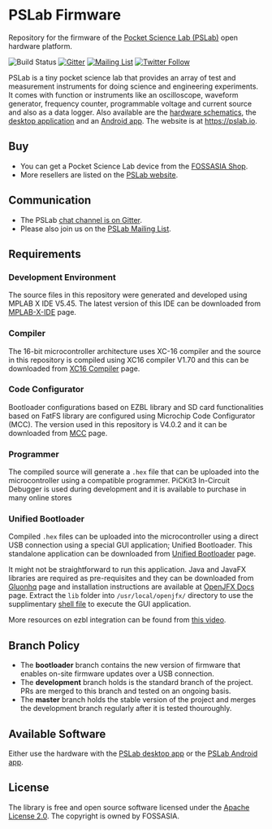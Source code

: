 # PSLab Firmware

Repository for the firmware of the [Pocket Science Lab (PSLab)](https://pslab.io) open hardware platform.

![Build Status](https://github.com/fossasia/pslab-firmware/actions/workflows/main-builder.yml/badge.svg)
[![Gitter](https://badges.gitter.im/fossasia/pslab.svg)](https://gitter.im/fossasia/pslab?utm_source=badge&utm_medium=badge&utm_campaign=pr-badge)
[![Mailing List](https://img.shields.io/badge/Mailing%20List-FOSSASIA-blue.svg)](https://groups.google.com/forum/#!forum/pslab-fossasia)
[![Twitter Follow](https://img.shields.io/twitter/follow/pslabio.svg?style=social&label=Follow&maxAge=2592000?style=flat-square)](https://twitter.com/pslabio)

PSLab is a tiny pocket science lab that provides an array of test and measurement instruments for doing science and engineering experiments. It comes with function or instruments like an oscilloscope, waveform generator, frequency counter, programmable voltage and current source and also as a data logger. Also available are the [hardware schematics](https://github.com/fossasia/pslab-hardware/), the [desktop application](https://github.com/fossasia/pslab-desktop) and an [Android app](https://github.com/fossasia/pslab-android). The website is at https://pslab.io.

## Buy

* You can get a Pocket Science Lab device from the [FOSSASIA Shop](https://fossasia.com).
* More resellers are listed on the [PSLab website](https://pslab.io/shop/).

## Communication

* The PSLab [chat channel is on Gitter](https://gitter.im/fossasia/pslab).
* Please also join us on the [PSLab Mailing List](https://groups.google.com/forum/#!forum/pslab-fossasia).

## Requirements 

### Development Environment
The source files in this repository were generated and developed using MPLAB X IDE V5.45. The latest version of this IDE can be downloaded from [MPLAB-X-IDE](https://www.microchip.com/en-us/development-tools-tools-and-software/mplab-x-ide#tabs) page.

### Compiler
The 16-bit microcontroller architecture uses XC-16 compiler and the source in this repository is compiled using XC16 compiler V1.70 and this can be downloaded from [XC16 Compiler](https://www.microchip.com/en-us/development-tools-tools-and-software/mplab-xc-compilers#Downloads) page.

### Code Configurator
Bootloader configurations based on EZBL library and SD card functionalities based on FatFS library are configured using Microchip Code Configurator (MCC). The version used in this repository is V4.0.2 and it can be downloaded from [MCC](https://www.microchip.com/en-us/development-tools-tools-and-software/embedded-software-center/mplab-code-configurator#Downloads) page.

### Programmer
The compiled source will generate a `.hex` file that can be uploaded into the microcontroller using a compatible programmer. PiCKit3 In-Circuit Debugger is used during development and it is available to purchase in many online stores

### Unified Bootloader
Compiled `.hex` files can be uploaded into the microcontroller using a direct USB connection using a special GUI application; Unified Bootloader. This standalone application can be downloaded from [Unified Bootloader](https://www.microchip.com/SWLibraryWeb/product.aspx?product=16-bit-Bootloader) page.

It might not be straightforward to run this application. Java and JavaFX libraries are required as pre-requisites and they can be downloaded from [Gluonhq](https://gluonhq.com/products/javafx/) page and installation instructions are available at [OpenJFX Docs](https://openjfx.io/openjfx-docs/#install-javafx) page. Extract the `lib` folder into `/usr/local/openjfx/` directory to use the supplimentary [shell file](bootloader-host-application/run-host.sh) to execute the GUI application.

More resources on ezbl integration can be found from [this video](https://www.youtube.com/watch?v=2LhW11LbNhY).

## Branch Policy

* The **bootloader** branch contains the new version of firmware that enables on-site firmware updates over a USB connection.
* The **development** branch holds is the standard branch of the project. PRs are merged to this branch and tested on an ongoing basis.
* The **master** branch holds the stable version of the project and merges the development branch regularly after it is tested thouroughly.

## Available Software

Either use the hardware with the [PSLab desktop app](https://github.com/fossasia/pslab-desktop) or the [PSLab Android app](https://github.com/fossasia/pslab-android).

## License

The library is free and open source software licensed under the [Apache License 2.0](LICENSE). The copyright is owned by FOSSASIA.
